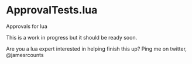 ApprovalTests.lua
=================

Approvals for lua

This is a work in progress but it should be ready soon.

Are you a lua expert interested in helping finish this up?  Ping me on twitter, @jamesrcounts
